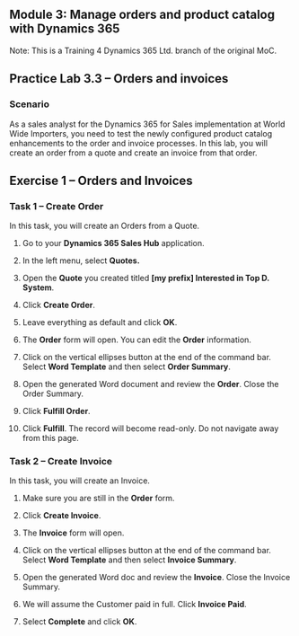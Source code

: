 ## Module 3: Manage orders and product catalog with Dynamics 365

Note: This is a Training 4 Dynamics 365 Ltd. branch of the original MoC.

## Practice Lab 3.3 – Orders and invoices

### Scenario

As a sales analyst for the Dynamics 365 for Sales implementation at World Wide
Importers, you need to test the newly configured product catalog enhancements to
the order and invoice processes. In this lab, you will create an order from a
quote and create an invoice from that order.

## Exercise 1 – Orders and Invoices

### Task 1 – Create Order

In this task, you will create an Orders from a Quote.

1. Go to your **Dynamics 365 Sales Hub** application.

1. In the left menu, select **Quotes.**

1. Open the **Quote** you created titled **[my prefix] Interested in Top D. System**.

1. Click **Create Order**.

1. Leave everything as default and click **OK**.

1. The **Order** form will open. You can edit the **Order** information.

1. Click on the vertical ellipses button at the end of the command bar. Select **Word Template** and then select **Order Summary**.

1. Open the generated Word document and review the **Order**. Close the Order Summary.

1. Click **Fulfill Order**.

1. Click **Fulfill**. The record will become read-only. Do not navigate away from this page.

### Task 2 – Create Invoice

In this task, you will create an Invoice.

1. Make sure you are still in the **Order** form.

1. Click **Create Invoice**.

1. The **Invoice** form will open.

1. Click on the vertical ellipses button at the end of the command bar. Select **Word Template** and then select **Invoice Summary**.

1. Open the generated Word doc and review the **Invoice**. Close the Invoice Summary.

1. We will assume the Customer paid in full. Click **Invoice Paid**.

1. Select **Complete** and click **OK**.
